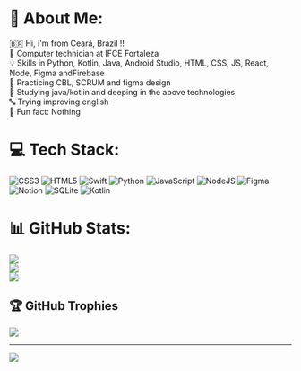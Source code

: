 # 💫 About Me:
🇧🇷 Hi, i'm from Ceará, Brazil !!<br>🏫 Computer technician at IFCE Fortaleza<br>💡 Skills in Python, Kotlin, Java, Android Studio, HTML, CSS, JS, React, Node, Figma andFirebase<br>🔨 Practicing CBL, SCRUM and figma design<br>🌱 Studying java/kotlin and deeping in the above technologies<br>🔤 Trying improving english<br>🤘 Fun fact: Nothing


# 💻 Tech Stack:
![CSS3](https://img.shields.io/badge/css3-%231572B6.svg?style=for-the-badge&logo=css3&logoColor=white) ![HTML5](https://img.shields.io/badge/html5-%23E34F26.svg?style=for-the-badge&logo=html5&logoColor=white) ![Swift](https://img.shields.io/badge/swift-F54A2A?style=for-the-badge&logo=swift&logoColor=white) ![Python](https://img.shields.io/badge/python-3670A0?style=for-the-badge&logo=python&logoColor=ffdd54) ![JavaScript](https://img.shields.io/badge/javascript-%23323330.svg?style=for-the-badge&logo=javascript&logoColor=%23F7DF1E) ![NodeJS](https://img.shields.io/badge/node.js-6DA55F?style=for-the-badge&logo=node.js&logoColor=white) 	![Figma](https://img.shields.io/badge/figma-%23F24E1E.svg?style=for-the-badge&logo=figma&logoColor=white) ![Notion](https://img.shields.io/badge/Notion-%23000000.svg?style=for-the-badge&logo=notion&logoColor=white) ![SQLite](https://img.shields.io/badge/sqlite-%2307405e.svg?style=for-the-badge&logo=sqlite&logoColor=white) ![Kotlin](https://img.shields.io/badge/kotlin-%230095D5.svg?style=for-the-badge&logo=kotlin&logoColor=white)
# 📊 GitHub Stats:
![](https://github-readme-stats.vercel.app/api?username=nicolasscarvalho&theme=gotham&hide_border=true&include_all_commits=true&count_private=true)<br/>
![](https://github-readme-streak-stats.herokuapp.com/?user=nicolasscarvalho&theme=gotham&hide_border=true)<br/>
![](https://github-readme-stats.vercel.app/api/top-langs/?username=nicolasscarvalho&theme=gotham&hide_border=true&include_all_commits=true&count_private=true&layout=compact)

## 🏆 GitHub Trophies
![](https://github-profile-trophy.vercel.app/?username=nicolasscarvalho&theme=darkhub&no-frame=true&no-bg=false&margin-w=4)

---
[![](https://visitcount.itsvg.in/api?id=nicolasscarvalho&icon=1&color=3)](https://visitcount.itsvg.in)

<!-- Proudly created with GPRM ( https://gprm.itsvg.in ) -->
